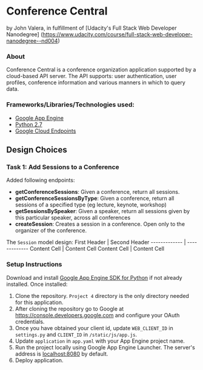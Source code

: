 Conference Central
=====================
by John Valera, in fulfillment of [Udacity's Full Stack Web Developer Nanodegree]
 (https://www.udacity.com/course/full-stack-web-developer-nanodegree--nd004)


### About
Conference Central is a conference organization application supported by a cloud-based API server. The API supports: user authentication, user profiles, conference information and various manners in which to query data.


### Frameworks/Libraries/Technologies used:
- [Google App Engine][1]
- [Python 2.7][2]
- [Google Cloud Endpoints][3]

## Design Choices

### Task 1: Add Sessions to a Conference

Added following endpoints:
- **getConferenceSessions**: Given a conference, return all sessions.
- **getConferenceSessionsByType**: Given a conference, return all sessions of a specified type (eg lecture, keynote, workshop)
- **getSessionsBySpeaker**: Given a speaker, return all sessions given by this particular speaker, across all conferences
- **createSession**: Creates a session in a conference. Open only to the organizer of the conference.

The `Session` model design:
First Header  | Second Header
------------- | -------------
Content Cell  | Content Cell
Content Cell  | Content Cell

### Setup Instructions
Download and install [Google App Engine SDK for Python][7] if not already installed.
Once installed:

1. Clone the repository. `Project 4` directory is the only directory needed for this application.
2. After cloning the repository go to Google at https://console.developers.google.com and configure your OAuth credentials.
3. Once you have obtained your client id, update `WEB_CLIENT_ID` in `settings.py` and `CLIENT_ID` in `/static/js/app.js`.
4. Update `application` in `app.yaml` with your App Engine project name.
5. Run the project locally using Google App Engine Launcher. The server's address is [localhost:8080][5] by default.
6. Deploy application.


[1]: https://developers.google.com/appengine
[2]: http://python.org
[3]: https://developers.google.com/appengine/docs/python/endpoints/
[4]: https://console.developers.google.com/
[5]: https://localhost:8080/
[6]: https://developers.google.com/appengine/docs/python/endpoints/endpoints_tool
[7]: https://cloud.google.com/appengine/downloads

